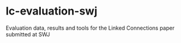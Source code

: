 # lc-evaluation-swj
Evaluation data, results and tools for the Linked Connections paper submitted at SWJ
